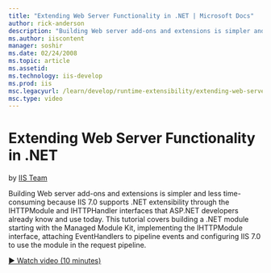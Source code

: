 ```yaml
---
title: "Extending Web Server Functionality in .NET | Microsoft Docs"
author: rick-anderson
description: "Building Web server add-ons and extensions is simpler and less time-consuming because IIS 7.0 supports .NET extensibility through the IHTTPModule and IHTTPHa..."
ms.author: iiscontent
manager: soshir
ms.date: 02/24/2008
ms.topic: article
ms.assetid: 
ms.technology: iis-develop
ms.prod: iis
msc.legacyurl: /learn/develop/runtime-extensibility/extending-web-server-functionality-in-net
msc.type: video
---
```

Extending Web Server Functionality in .NET
====================
by [IIS Team](https://twitter.com/inetsrv)

Building Web server add-ons and extensions is simpler and less time-consuming because IIS 7.0 supports .NET extensibility through the IHTTPModule and IHTTPHandler interfaces that ASP.NET developers already know and use today. This tutorial covers building a .NET module starting with the Managed Module Kit, implementing the IHTTPModule interface, attaching EventHandlers to pipeline events and configuring IIS 7.0 to use the module in the request pipeline.

[&#9654; Watch video (10 minutes)](https://channel9.msdn.com/Blogs/IIS-NET-Site-Videos/extending-web-server-functionality-in-net)